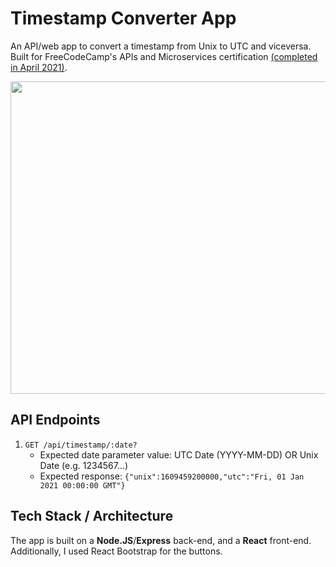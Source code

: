 # Timestamp Converter App

An API/web app to convert a timestamp from Unix to UTC and viceversa. Built for FreeCodeCamp's APIs and Microservices certification [(completed in April 2021)](https://www.freecodecamp.org/certification/cvega21/apis-and-microservices).

<img src="https://user-images.githubusercontent.com/54726618/116797189-9078de00-aaa8-11eb-800a-29efcb4ba47d.gif" width="600" height="500">



## API Endpoints
1. `GET /api/timestamp/:date?`
    - Expected date parameter value: UTC Date (YYYY-MM-DD) OR Unix Date (e.g. 1234567...)
    - Expected response: `{"unix":1609459200000,"utc":"Fri, 01 Jan 2021 00:00:00 GMT"}`

## Tech Stack / Architecture
The app is built on a **Node.JS**/**Express** back-end, and a **React** front-end. Additionally, I used React Bootstrap for the buttons.
